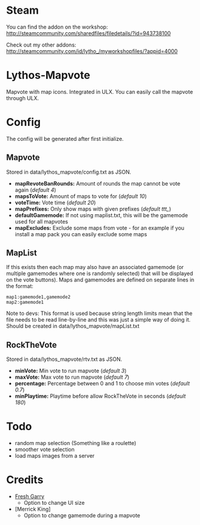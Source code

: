 # Steam
You can find the addon on the workshop:
http://steamcommunity.com/sharedfiles/filedetails/?id=943738100

Check out my other addons:
http://steamcommunity.com/id/lytho_/myworkshopfiles/?appid=4000

# Lythos-Mapvote
Mapvote with map icons. Integrated in ULX.
You can easily call the mapvote through ULX.

# Config
The config will be generated after first initialize.
## Mapvote
Stored in data/lythos_mapvote/config.txt as JSON.

+ **mapRevoteBanRounds:** Amount of rounds the map cannot be vote again (*default 4*)
+ **mapsToVote:** Amount of maps to vote for (*default 10*)
+ **voteTime:** Vote time (*default 20*)
+ **mapPrefixes:** Only show maps with given prefixes (*default ttt_*)
+ **defaultGamemode:** If not using maplist.txt, this will be the gamemode used for all mapvotes
+ **mapExcludes:** Exclude some maps from vote - for an example if you install a map pack you can easily exclude some maps

## MapList
If this exists then each map may also have an associated gamemode (or multiple gamemodes where one is randomly selected) that will be displayed on the vote buttons).
Maps and gamemodes are defined on separate lines in the format:
```
map1:gamemode1,gamemode2
map2:gamemode1
```
Note to devs: This format is used because string length limits mean that the file needs to be read line-by-line and this was just a simple way of doing it.
Should be created in data/lythos_mapvote/mapList.txt

## RockTheVote
Stored in data/lythos_mapvote/rtv.txt as JSON.

+ **minVote:** Min vote to run mapvote (*default 3*)
+ **maxVote:** Max vote to run mapvote (*default 7*)
+ **percentage:** Percentage between 0 and 1 to choose min votes (*default 0.7*)
+ **minPlaytime:** Playtime before allow RockTheVote in seconds (*default 180*)

# Todo
* random map selection (Something like a roulette)
* smoother vote selection
* load maps images from a server

# Credits
* [Fresh Garry](https://steamcommunity.com/profiles/76561198125279214/)
    * Option to change UI size
* [Merrick King]
	* Option to change gamemode during a mapvote
